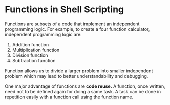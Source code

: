 # Functions in Shell Scripting

Functions are subsets of a code that implement an independent programming logic.
For example, to create a four function calculator, independent programming logic are:
1. Addition function
2. Multiplication function
3. Division function
4. Subtraction function

Function allows us to divide a larger problem into smaller independent problem which may lead to better understandability and debugging.

One major advantage of functions are **code reuse.**
A function, once written, need not to be defined again for doing a same task.
A task can be done in repetition easily with a function call using the function name.
